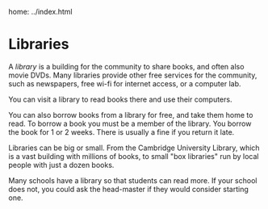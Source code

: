 home: ../index.html

# Libraries

A *library* is a building for the community to share books, and often also movie DVDs. Many libraries provide other free services for the community, such as newspapers, free wi-fi for internet access, or a computer lab.

You can visit a library to read books there and use their computers.

You can also borrow books from a library for free, and take them home to read. To borrow a book you must be a member of the library. You borrow the book for 1 or 2 weeks. There is usually a fine if you return it late.

Libraries can be big or small. From the Cambridge University Library, which is a vast building with millions of books, to small "box libraries" run by local people with just a dozen books.

Many schools have a library so that students can read more. If your school does not, you could ask the head-master if they would consider starting one.
